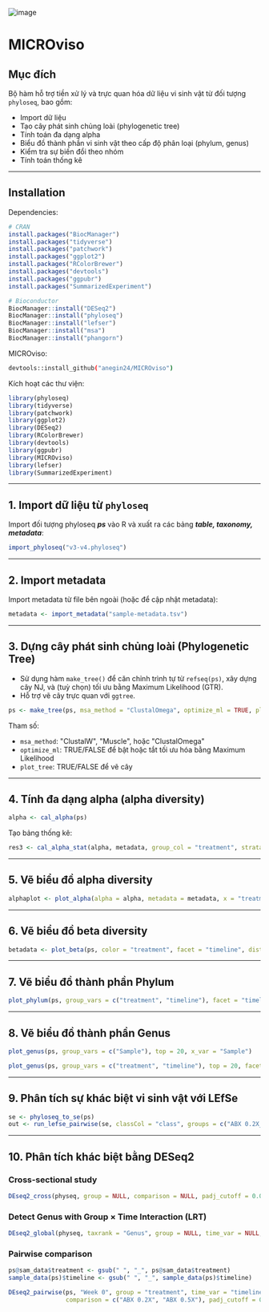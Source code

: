 ![image](https://github.com/user-attachments/assets/84f2237d-9614-4473-8054-01d7ba0782d6)

# MICROviso

## Mục đích

Bộ hàm hỗ trợ tiền xử lý và trực quan hóa dữ liệu vi sinh vật từ đối tượng `phyloseq`, bao gồm:

- Import dữ liệu
- Tạo cây phát sinh chủng loài (phylogenetic tree)
- Tính toán đa dạng alpha
- Biểu đồ thành phần vi sinh vật theo cấp độ phân loại (phylum, genus)
- Kiểm tra sự biến đổi theo nhóm
- Tính toán thống kê

---

## Installation

Dependencies:

```r
# CRAN
install.packages("BiocManager")
install.packages("tidyverse")
install.packages("patchwork")
install.packages("ggplot2")
install.packages("RColorBrewer")
install.packages("devtools")
install.packages("ggpubr")
install.packages("SummarizedExperiment")

# Bioconductor
BiocManager::install("DESeq2")
BiocManager::install("phyloseq")
BiocManager::install("lefser")
BiocManager::install("msa")
BiocManager::install("phangorn")
```

MICROviso:

```bash
devtools::install_github("anegin24/MICROviso")
```

Kích hoạt các thư viện:

```r
library(phyloseq)
library(tidyverse)
library(patchwork)
library(ggplot2)
library(DESeq2)
library(RColorBrewer)
library(devtools)
library(ggpubr)
library(MICROviso)
library(lefser)
library(SummarizedExperiment)
```

---

## 1. Import dữ liệu từ `phyloseq`

Import đối tượng phyloseq _**ps**_ vào R và xuất ra các bảng **_table, taxonomy, metadata_**:

```r
import_phyloseq("v3-v4.phyloseq")
```

---

## 2. Import metadata

Import metadata từ file bên ngoài (hoặc để cập nhật metadata):

```r
metadata <- import_metadata("sample-metadata.tsv")
```

---

## 3. Dựng cây phát sinh chủng loài (Phylogenetic Tree)

- Sử dụng hàm `make_tree()` để căn chỉnh trình tự từ `refseq(ps)`, xây dựng cây NJ, và (tuỳ chọn) tối ưu bằng Maximum Likelihood (GTR).
- Hỗ trợ vẽ cây trực quan với `ggtree`.

```r
ps <- make_tree(ps, msa_method = "ClustalOmega", optimize_ml = TRUE, plot_tree = TRUE)
```

Tham số:
- `msa_method`: "ClustalW", "Muscle", hoặc "ClustalOmega"
- `optimize_ml`: TRUE/FALSE để bật hoặc tắt tối ưu hóa bằng Maximum Likelihood
- `plot_tree`: TRUE/FALSE để vẽ cây

---

## 4. Tính đa dạng alpha (alpha diversity)

```r
alpha <- cal_alpha(ps)
```

Tạo bảng thống kê:

```r
res3 <- cal_alpha_stat(alpha, metadata, group_col = "treatment", strata = "timeline")
```

---

## 5. Vẽ biểu đồ alpha diversity

```r
alphaplot <- plot_alpha(alpha = alpha, metadata = metadata, x = "treatment", facet = "timeline")
```

---

## 6. Vẽ biểu đồ beta diversity

```r
betadata <- plot_beta(ps, color = "treatment", facet = "timeline", distance_method = "bray", method = "PCoA")
```

---

## 7. Vẽ biểu đồ thành phần Phylum

```r
plot_phylum(ps, group_vars = c("treatment", "timeline"), facet = "timeline", x_var = "treatment")
```

---

## 8. Vẽ biểu đồ thành phần Genus

```r
plot_genus(ps, group_vars = c("Sample"), top = 20, x_var = "Sample")

plot_genus(ps, group_vars = c("treatment", "timeline"), top = 20, facet = "timeline", x_var = "treatment")
```

---

## 9. Phân tích sự khác biệt vi sinh vật với LEfSe

```r
se <- phyloseq_to_se(ps)
out <- run_lefse_pairwise(se, classCol = "class", groups = c("ABX 0.2X_Week 6", "Control_Week 6"))
```

---

## 10. Phân tích khác biệt bằng DESeq2

### Cross-sectional study

```r
DEseq2_cross(physeq, group = NULL, comparison = NULL, padj_cutoff = 0.05)
```

### Detect Genus with Group × Time Interaction (LRT)

```r
DEseq2_global(physeq, taxrank = "Genus", group = NULL, time_var = NULL, alpha = 0.05)
```

### Pairwise comparison

```r
ps@sam_data$treatment <- gsub(" ", "_", ps@sam_data$treatment)
sample_data(ps)$timeline <- gsub(" ", "_", sample_data(ps)$timeline)

DEseq2_pairwise(ps, "Week 0", group = "treatment", time_var = "timeline", 
                comparison = c("ABX 0.2X", "ABX 0.5X"), padj_cutoff = 0.05)
```
